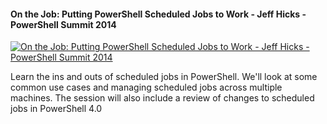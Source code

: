 ﻿#### On the Job: Putting PowerShell Scheduled Jobs to Work - Jeff Hicks - PowerShell Summit 2014

[![On the Job: Putting PowerShell Scheduled Jobs to Work - Jeff Hicks - PowerShell Summit 2014](https://i1.ytimg.com/vi/tsE0b0KFHe8/hqdefault.jpg "On the Job: Putting PowerShell Scheduled Jobs to Work - Jeff Hicks - PowerShell Summit 2014")](https://www.youtube.com/watch?v=tsE0b0KFHe8)

Learn the ins and outs of scheduled jobs in PowerShell. We'll look at some common use cases and managing scheduled jobs across multiple machines. The session will also include a review of changes to scheduled jobs in PowerShell 4.0


